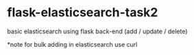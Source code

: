 # flask-elasticsearch-task2
basic elasticsearch using flask back-end (add / update / delete)

*note for bulk adding in elasticsearch use curl
